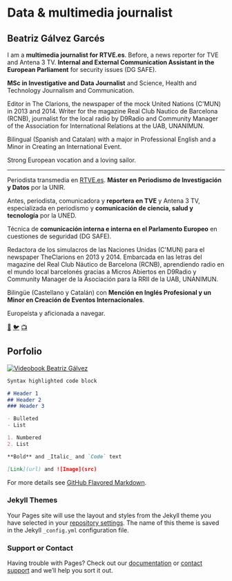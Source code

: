 # Data & multimedia journalist
## Beatriz Gálvez Garcés 

I am a **multimedia journalist for RTVE.es**. Before, a news reporter for TVE and Antena 3 TV. **Internal and External Communication Assistant in the European Parliament** for security issues (DG SAFE).

**MSc in Investigative and Data Journalist** and Science, Health and Technology Journalism and Communication.

Editor in The Clarions, the newspaper of the mock United Nations (C'MUN) in 2013 and 2014. Writer for the magazine Real Club Nautico de Barcelona (RCNB), journalist for the local radio by D9Radio and Community Manager of the Association for International Relations at the UAB, UNANIMUN.

Bilingual (Spanish and Catalan) with a major in Professional English and a Minor in Creating an International Event.

Strong European vocation and a loving sailor. 

------

Periodista transmedia en [RTVE.es](http://www.rtve.es/noticias/). **Máster en Periodismo de Investigación y Datos** por la UNIR.

Antes, periodista, comunicadora y **reportera en TVE** y Antena 3 TV, especializada en periodismo y **comunicación de ciencia, salud y tecnología** por la UNED. 

Técnica de **comunicación interna e interna en el Parlamento Europeo** en cuestiones de seguridad (DG SAFE).

Redactora de los simulacros de las Naciones Unidas (C'MUN) para el newspaper TheClarions en 2013 y 2014. Embarcada en las letras del magazine del Real Club Náutico de Barcelona (RCNB), aprendiendo radio en el mundo local barcelonés gracias a Micros Abiertos en D9Radio y Community Manager de la Asociación para la RRII de la UAB, UNANIMUN.

Bilingüe (Castellano y Catalán) con **Mención en Inglés Profesional y un Minor en Creación de Eventos Internacionales**.

Europeísta y aficionada a navegar.

[:link:](https://about.me/beatrizgalvez) [:bird:](http://beaglvz/) [:tv:](https://es.linkedin.com/in/beatrizgalvezgarces)


## Porfolio


[![Videobook Beatriz Gálvez](http://img.youtube.com/vi/2anSLVAdYYM/0.jpg)](http://www.youtube.com/watch?v=2anSLVAdYYM "Videobook Beatriz Gálvez")

```markdown
Syntax highlighted code block

# Header 1
## Header 2
### Header 3

- Bulleted
- List

1. Numbered
2. List

**Bold** and _Italic_ and `Code` text

[Link](url) and ![Image](src)
```

For more details see [GitHub Flavored Markdown](https://guides.github.com/features/mastering-markdown/).

### Jekyll Themes

Your Pages site will use the layout and styles from the Jekyll theme you have selected in your [repository settings](https://github.com/journadata/journadata.github.io/settings). The name of this theme is saved in the Jekyll `_config.yml` configuration file.

### Support or Contact

Having trouble with Pages? Check out our [documentation](https://help.github.com/categories/github-pages-basics/) or [contact support](https://github.com/contact) and we’ll help you sort it out.
